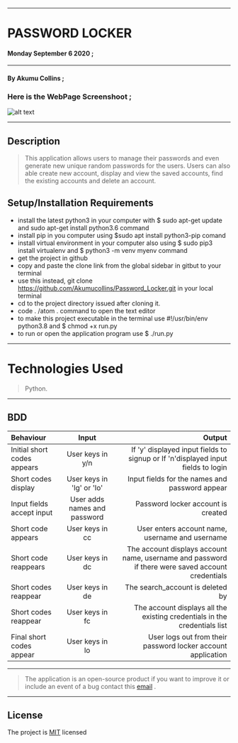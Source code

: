 ***

# PASSWORD LOCKER

#### **Monday September 6 2020** ;

***

#### By **Akumu Collins** ;

### Here is the **WebPage Screenshoot** ;

![alt text](src/assets/img/Screen_shot.png)

---

## Description
> This application  allows users to  manage their passwords and even generate new unique random passwords for the users. Users can also able create new account, display and view the saved accounts, find the existing accounts and delete an account.

## Setup/Installation Requirements
* install the latest python3 in your computer with $ sudo apt-get update and sudo apt-get install python3.6 command
* install pip in you computer using $sudo apt install python3-pip comand
* install virtual environment in your computer also using $ sudo pip3 install virtualenv and $ python3 -m venv myenv command
* get the project in github
* copy and  paste the clone link from the global sidebar in gitbut to your terminal
* use this instead, git clone https://github.com/Akumucollins/Password_Locker.git in your local terminal
* cd to the project directory issued after cloning it.
* code . /atom . command  to open the text editor
* to make this project executable in the terminal use  #!/usr/bin/env python3.8 and $ chmod +x run.py
* to run or open the application program use $ ./run.py

---

# Technologies Used

> Python.

***

## BDD
| Behaviour            | Input          | Output        |
| :---                 |     :---:      |          ---: |
| Initial short codes appears  |  User keys in y/n  |   If 'y' displayed input fields to signup or If  'n'displayed  input fields to login   |
| Short codes display  |  User keys in 'lg' or 'lo'  |   Input fields for the names and password appear    |
| Input fields accept input| User adds names and password  | Password locker account is created     |
| Short code appears    |    User keys in cc     |  User enters account name, username and username   |
| Short code reappears    |    User keys in dc     |  The account displays account name, username and password if there were saved account credentials   |
| Short codes reappear   |    User keys in de  |   The search_account is deleted by   |
|  Short codes reappear |  User keys in fc    | The account displays all the existing credentials in the credentials list    |
| Final short codes appear   |     User keys in lo |  User logs out from their password locker account application   |

---

>The application is an open-source product if you  want to improve it or include an event of a bug  contact this
> [email](akumucollins001@gmail.com) .

***

## License
The project is [MIT](LICENSE) licensed 
